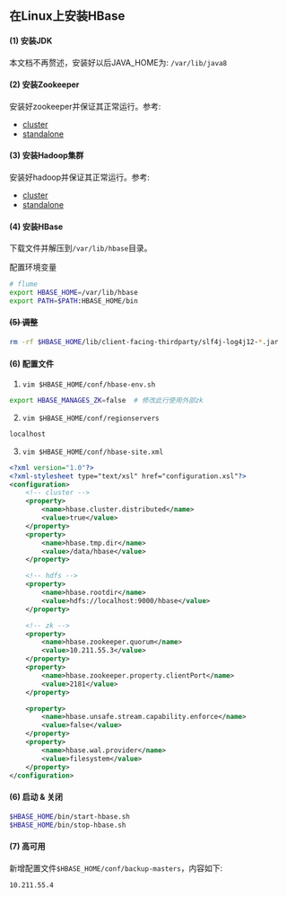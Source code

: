## 在Linux上安装HBase

#### (1) 安装JDK

本文档不再赘述，安装好以后JAVA_HOME为: `/var/lib/java8`

#### (2) 安装Zookeeper

安装好zookeeper并保证其正常运行。参考:

* [cluster](02-01-install-zookeeper-on-linux-cluster.md)
* [standalone](02-02-install-zookeeper-on-linux-standalone.md)

#### (3) 安装Hadoop集群

安装好hadoop并保证其正常运行。参考:

* [cluster](01-01-install-hadoop-on-linux-cluster.md)
* [standalone](02-02-install-zookeeper-on-linux-standalone.md)

#### (4) 安装HBase

下载文件并解压到`/var/lib/hbase`目录。

配置环境变量

```bash
# flume
export HBASE_HOME=/var/lib/hbase
export PATH=$PATH:HBASE_HOME/bin
```

#### ~~(5) 调整~~

```bash
rm -rf $HBASE_HOME/lib/client-facing-thirdparty/slf4j-log4j12-*.jar
```

#### (6) 配置文件

1) `vim $HBASE_HOME/conf/hbase-env.sh`

```bash
export HBASE_MANAGES_ZK=false  # 修改此行使用外部zk
```

2) `vim $HBASE_HOME/conf/regionservers`

```bash
localhost
```

3) `vim $HBASE_HOME/conf/hbase-site.xml`

```xml
<?xml version="1.0"?>
<?xml-stylesheet type="text/xsl" href="configuration.xsl"?>
<configuration>
    <!-- cluster -->
    <property>
        <name>hbase.cluster.distributed</name>
        <value>true</value>
    </property>
    <property>
        <name>hbase.tmp.dir</name>
        <value>/data/hbase</value>
    </property>

    <!-- hdfs -->
    <property>
        <name>hbase.rootdir</name>
        <value>hdfs://localhost:9000/hbase</value>
    </property>

    <!-- zk -->
    <property>
        <name>hbase.zookeeper.quorum</name>
        <value>10.211.55.3</value>
    </property>
    <property>
        <name>hbase.zookeeper.property.clientPort</name>
        <value>2181</value>
    </property>

    <property>
        <name>hbase.unsafe.stream.capability.enforce</name>
        <value>false</value>
    </property>
    <property>
        <name>hbase.wal.provider</name>
        <value>filesystem</value>
    </property>
</configuration>
```

#### (6) 启动 & 关闭

```bash
$HBASE_HOME/bin/start-hbase.sh
$HBASE_HOME/bin/stop-hbase.sh
```

#### (7) 高可用

新增配置文件`$HBASE_HOME/conf/backup-masters`，内容如下:

```txt
10.211.55.4
```